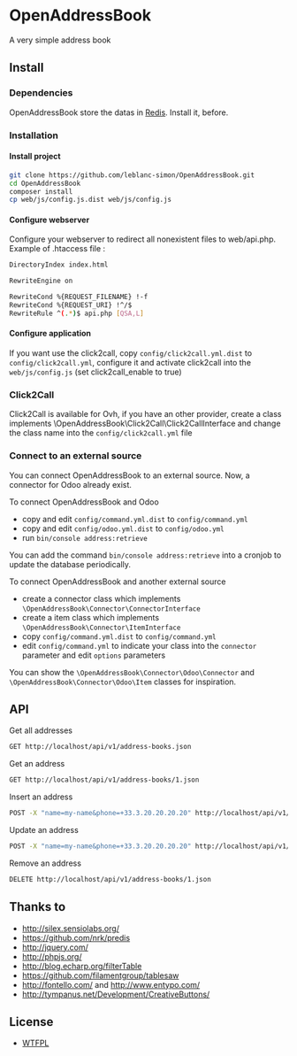 # OpenAddressBook

A very simple address book

## Install

### Dependencies

OpenAddressBook store the datas in [Redis](http://redis.io/). Install it, before.

### Installation

#### Install project
```bash
git clone https://github.com/leblanc-simon/OpenAddressBook.git
cd OpenAddressBook
composer install
cp web/js/config.js.dist web/js/config.js
```

#### Configure webserver

Configure your webserver to redirect all nonexistent files to web/api.php.
Example of .htaccess file :

```bash
DirectoryIndex index.html

RewriteEngine on

RewriteCond %{REQUEST_FILENAME} !-f
RewriteCond %{REQUEST_URI} !^/$
RewriteRule ^(.*)$ api.php [QSA,L]
```

#### Configure application

If you want use the click2call, copy ```config/click2call.yml.dist``` to ```config/click2call.yml```,
configure it and activate click2call into the ```web/js/config.js``` (set click2call_enable to true)

### Click2Call

Click2Call is available for Ovh, if you have an other provider, create a class implements
\OpenAddressBook\Click2Call\Click2CallInterface and change the class name into the ```config/click2call.yml```
file

### Connect to an external source

You can connect OpenAddressBook to an external source. Now, a connector for Odoo already exist.

To connect OpenAddressBook and Odoo

* copy and edit ```config/command.yml.dist``` to ```config/command.yml```
* copy and edit ```config/odoo.yml.dist``` to ```config/odoo.yml```
* run ```bin/console address:retrieve```

You can add the command ```bin/console address:retrieve``` into a cronjob to update the database periodically.

To connect OpenAddressBook and another external source

* create a connector class which implements ```\OpenAddressBook\Connector\ConnectorInterface```
* create a item class which implements ```\OpenAddressBook\Connector\ItemInterface```
* copy ```config/command.yml.dist``` to ```config/command.yml```
* edit ```config/command.yml``` to indicate your class into the ```connector``` parameter and edit ```options``` parameters

You can show the ```\OpenAddressBook\Connector\Odoo\Connector``` and ```\OpenAddressBook\Connector\Odoo\Item``` 
classes for inspiration.


## API

Get all addresses

```bash
GET http://localhost/api/v1/address-books.json
```


Get an address

```bash
GET http://localhost/api/v1/address-books/1.json
```


Insert an address

```bash
POST -X "name=my-name&phone=+33.3.20.20.20.20" http://localhost/api/v1/address-books.json
```

Update an address

```bash
POST -X "name=my-name&phone=+33.3.20.20.20.20" http://localhost/api/v1/address-books/1.json
```

Remove an address

```bash
DELETE http://localhost/api/v1/address-books/1.json
```

## Thanks to

* http://silex.sensiolabs.org/
* https://github.com/nrk/predis
* http://jquery.com/
* http://phpjs.org/
* http://blog.echarp.org/filterTable
* https://github.com/filamentgroup/tablesaw
* http://fontello.com/ and http://www.entypo.com/
* http://tympanus.net/Development/CreativeButtons/

## License

* [WTFPL](http://www.wtfpl.net/txt/copying/)
